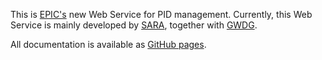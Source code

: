 This is [EPIC's](http://www.pidconsortium.eu/) new Web Service
for PID management. Currently, this Web Service is mainly developed by
[SARA](http://www.sara.nl/), together with [GWDG](http://www.gwdg.de/).

All documentation is available as
[GitHub pages](http://catchplus.github.com/EPIC-API-v2/).

